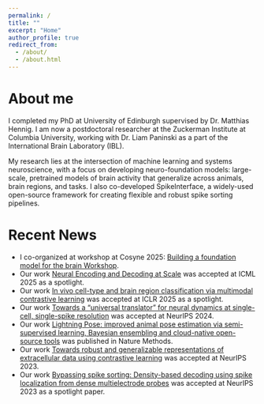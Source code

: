 ```yaml
---
permalink: /
title: ""
excerpt: "Home"
author_profile: true
redirect_from:
  - /about/
  - /about.html
---
```


About me
======
I completed my PhD at University of Edinburgh supervised by Dr. Matthias Hennig. I am now a postdoctoral researcher at the Zuckerman Institute at Columbia University, working with Dr. Liam Paninski as a part of the International Brain Laboratory (IBL). 

My research lies at the intersection of machine learning and systems neuroscience, with a focus on developing neuro-foundation models: large-scale, pretrained models of brain activity that generalize across animals, brain regions, and tasks. I also co-developed SpikeInterface, a widely-used open-source framework for creating flexible and robust spike sorting pipelines.


Recent News
===========
*	I co-organized at workshop at Cosyne 2025: [Building a foundation model for the brain Workshop](https://neurofm-workshop.github.io/). 
* Our work [Neural Encoding and Decoding at Scale](https://openreview.net/forum?id=h6WUKM7PCI) was accepted at ICML 2025 as a spotlight.
* Our work [In vivo cell-type and brain region classification via multimodal contrastive learning](https://openreview.net/forum?id=10JOlFIPjt) was accepted at ICLR 2025 as a spotlight.
* Our work [Towards a “universal translator” for neural dynamics at single-cell, single-spike resolution](https://openreview.net/forum?id=nRRJsDahEg) was accepted at NeurIPS 2024.
* Our work [Lightning Pose: improved animal pose estimation via semi-supervised learning, Bayesian ensembling and cloud-native open-source tools](https://www.nature.com/articles/s41592-024-02319-1) was published in Nature Methods.
* Our work [Towards robust and generalizable representations of extracellular data using contrastive learning](https://openreview.net/forum?id=h6WUKM7PCI) was accepted at NeurIPS 2023.
* Our work [Bypassing spike sorting: Density-based decoding using spike localization from dense multielectrode probes](https://www.sciencedirect.com/science/article/abs/pii/S0959438821000726) was accepted at NeurIPS 2023 as a spotlight paper.
